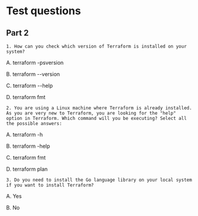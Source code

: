 # Test questions

## Part 2

```
1. How can you check which version of Terraform is installed on your system?
```
A. terraform -psversion

B. terraform --version

C. terraform --help

D. terraform fmt

```
2. You are using a Linux machine where Terraform is already installed. As you are very new to Terraform, you are looking for the "help" option in Terraform. Which command will you be executing? Select all the possible answers:
```
A. terraform -h

B. terraform -help

C. terraform fmt

D. terraform plan

```
3. Do you need to install the Go language library on your local system if you want to install Terraform?
```
A. Yes

B. No